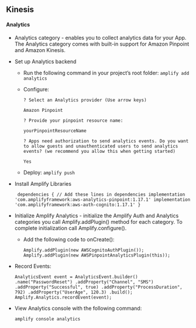 ## Kinesis

#### Analytics
* Analytics category - enables you to collect analytics data for your App. The Analytics category comes with built-in support for Amazon Pinpoint and Amazon Kinesis.
* Set up Analytics backend
    - Run the following command in your project’s root folder: `amplify add analytics`
    - Configure:

      `? Select an Analytics provider (Use arrow keys)`
  
       `Amazon Pinpoint`

       `? Provide your pinpoint resource name:`
        
        `yourPinpointResourceName`
 
        `? Apps need authorization to send analytics events. Do you want to allow guests and unauthenticated users to send analytics events? (we recommend you allow this when getting started)`
  
       `Yes`
  
    - Deploy: `amplify push`


* Install Amplify Libraries

  ` dependencies {
  // Add these lines in dependencies
  implementation 'com.amplifyframework:aws-analytics-pinpoint:1.17.1'
  implementation 'com.amplifyframework:aws-auth-cognito:1.17.1'
  }`


* Initialize Amplify Analytics - initialize the Amplify Auth and Analytics categories you call Amplify.addPlugin() method for each category. To complete initialization call Amplify.configure().
    - Add the following code to onCreate():

      `Amplify.addPlugin(new AWSCognitoAuthPlugin());
       Amplify.addPlugin(new AWSPinpointAnalyticsPlugin(this));`


* Record Events:

  `AnalyticsEvent event = AnalyticsEvent.builder()
  .name("PasswordReset")
  .addProperty("Channel", "SMS")
  .addProperty("Successful", true)
  .addProperty("ProcessDuration", 792)
  .addProperty("UserAge", 120.3)
  .build();
  Amplify.Analytics.recordEvent(event);`


* View Analytics console with the following command:

  `amplify console analytics`
